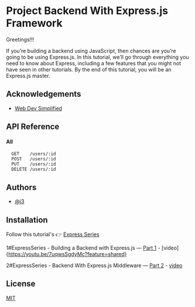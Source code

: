 
# Project Backend With Express.js Framework

Greetings!!!

If you’re building a backend using JavaScript, then chances are you’re going to be using Express.js. In this tutorial, we’ll go through everything you need to know about Express, including a few features that you might not have seen in other tutorials. By the end of this tutorial, you will be an Express.js master.


## Acknowledgements

 - [Web Dev Simplified](https://www.youtube.com/@WebDevSimplified/playlists)

## API Reference

#### All

```
  GET    /users/:id
  POST   /users/:id
  PUT    /users/:id
  DELETE /users/:id

```


## Authors

- [@j3](https://github.com/giljr)


## Installation

Follow this tutorial's 👉 [Express Series](https://medium.com/jungletronics/backend-with-express-js-framework-3ea4b49f2610)

1#ExpressSeries -  Building a Backend with Express.js — [Part 1](https://medium.com/jungletronics/backend-with-express-js-framework-3ea4b49f2610) - [video]{https://youtu.be/7uqwsSgdyMc?feature=shared}

2#ExpressSeries - Backend With Express.js Middleware — [Part 2](https://medium.com/jungletronics/backend-with-express-js-middleware-eeb56bf63aff) - [video](https://youtu.be/dPROSI2HCzI?feature=shared)
    
## License

[MIT](https://choosealicense.com/licenses/mit/)
